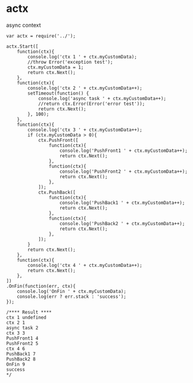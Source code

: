 # actx
async context

	var actx = require('../');

	actx.Start([
		function(ctx){
			console.log('ctx 1 ' + ctx.myCustomData);
			//throw Error('exception test');
			ctx.myCustomData = 1;
			return ctx.Next();
		},
		function(ctx){
			console.log('ctx 2 ' + ctx.myCustomData++);
			setTimeout(function() {
				console.log('async task ' + ctx.myCustomData++);
				//return ctx.Error(Error('error test'));
				return ctx.Next();
			}, 100);
		},
		function(ctx){
			console.log('ctx 3 ' + ctx.myCustomData++);
			if (ctx.myCustomData > 0){
				ctx.PushFront([
					function(ctx){
						console.log('PushFront1 ' + ctx.myCustomData++);
						return ctx.Next();
					},
					function(ctx){
						console.log('PushFront2 ' + ctx.myCustomData++);
						return ctx.Next();
					},
				]);
				ctx.PushBack([
					function(ctx){
						console.log('PushBack1 ' + ctx.myCustomData++);
						return ctx.Next();
					},
					function(ctx){
						console.log('PushBack2 ' + ctx.myCustomData++);
						return ctx.Next();
					},
				]);
			}
			return ctx.Next();
		},
		function(ctx){
			console.log('ctx 4 ' + ctx.myCustomData++);
			return ctx.Next();
		},
	])
	.OnFin(function(err, ctx){
		console.log('OnFin ' + ctx.myCustomData);
		console.log(err ? err.stack : 'success');
	});

	/**** Result ****
	ctx 1 undefined
	ctx 2 1
	async task 2
	ctx 3 3
	PushFront1 4
	PushFront2 5
	ctx 4 6
	PushBack1 7
	PushBack2 8
	OnFin 9
	success
	*/